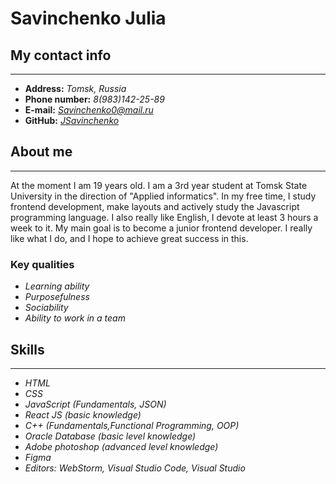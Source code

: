 # Savinchenko Julia
## My contact info
---
* **Address:** *Tomsk, Russia*
* **Phone number:** *8(983)142-25-89*
* **E-mail:** *Savinchenko0@mail.ru*
* **GitHub:** [*JSavinchenko*](https://github.com/JSavinchenko)
## About me
---
At the moment I am 19 years old. I am a 3rd year student at Tomsk State University in the direction of "Applied informatics". In my free time, I study frontend development, make layouts and actively study the Javascript programming language. I also really like English, I devote at least 3 hours a week to it. My main goal is to become a junior frontend developer. I really like what I do, and I hope to achieve great success in this. 
### Key qualities
* *Learning ability*
* *Purposefulness*
* *Sociability*
* *Ability to work in a team*
## Skills
---
* *HTML*
* *CSS*
* *JavaScript (Fundamentals, JSON)*
* *React JS (basic knowledge)*
* *C++ (Fundamentals,Functional Programming, OOP)*
* *Oracle Database (basic level knowledge)*
* *Adobe photoshop (advanced level knowledge)*
* *Figma*
* *Editors: WebStorm, Visual Studio Code, Visual Studio*





